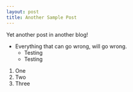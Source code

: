 ```yaml
---
layout: post
title: Another Sample Post
---
```


Yet another post in another blog!

- Everything that can go wrong, will go wrong.
  * Testing  
  * Testing

1. One
2. Two
3. Three
